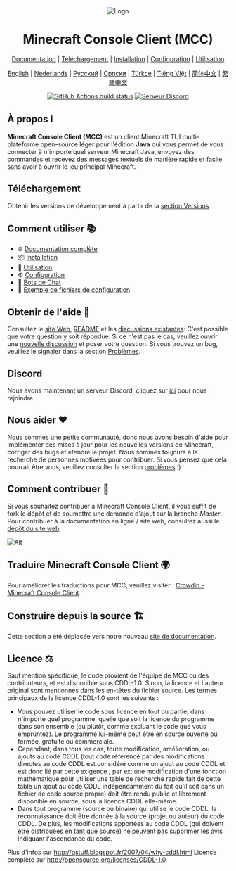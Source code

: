 <div align="center">

<img src="https://i.pics.rs/LLDhE.png" alt="Logo"/>

# Minecraft Console Client (MCC)

[Documentation](https://mccteam.github.io/) | [Téléchargement](#download) | [Installation](https://mccteam.github.io/guide/installation.html) | [Configuration](https://mccteam.github.io/guide/configuration.html) | [Utilisation](https://mccteam.github.io/guide/usage.html)

</div>

<div align="center">

[English](https://github.com/MCCTeam/Minecraft-Console-Client/blob/master/README.md) | [Nederlands](https://github.com/MCCTeam/MCCTeam.github.io/blob/master/MCC-README/README-Dutch.md) | [Русский](https://github.com/MCCTeam/MCCTeam.github.io/blob/master/MCC-README/README-Russian.md) | [Српски](https://github.com/MCCTeam/MCCTeam.github.io/blob/master/MCC-README/README-Serbian_Cyrillic.md) | [Türkçe](https://github.com/MCCTeam/MCCTeam.github.io/blob/master/MCC-README/README-Turkish.md) | [Tiếng Việt](https://github.com/MCCTeam/MCCTeam.github.io/blob/master/MCC-README/README-Vietnamese.md) | [简体中文](https://github.com/MCCTeam/MCCTeam.github.io/blob/master/MCC-README/README-Chinese_Simplified.md) | [繁體中文](https://github.com/MCCTeam/MCCTeam.github.io/blob/master/MCC-README/README-Chinese_Traditional.md)

</div>

<div align="center">

[![GitHub Actions build status](https://github.com/MCCTeam/Minecraft-Console-Client/actions/workflows/build-and-release.yml/badge.svg)](https://github.com/MCCTeam/Minecraft-Console-Client/releases/latest) <a href="https://discord.gg/sfBv4TtpC9"><img src="https://img.shields.io/discord/1018553894831403028?color=5865F2&logo=discord&logoColor=white" alt="Serveur Discord" /></a>

</div>

## **À propos ℹ️**

**Minecraft Console Client (MCC)** est un client Minecraft TUI multi-plateforme open-source léger pour l'édition **Java** qui vous permet de vous connecter à n'importe quel serveur Minecraft Java, envoyez des commandes et recevez des messages textuels de manière rapide et facile sans avoir à ouvrir le jeu principal Minecraft.

## Téléchargement

Obtenir les versions de développement à partir de la [section Versions](https://github.com/MCCTeam/Minecraft-Console-Client/releases/latest)

## Comment utiliser 📚

-   🌐 [Documentation complète](https://mccteam.github.io/)
-   📦 [Installation](https://mccteam.github.io/guide/installation.html)
-   📖 [Utilisation](https://mccteam.github.io/guide/usage.html)
-   ⚙️ [Configuration](https://mccteam.github.io/guide/configuration.html)
-   🤖 [Bots de Chat](https://mccteam.github.io/guide/chat-bots.html)
-   📝 [Exemple de fichiers de configuration](MinecraftClient/config/)

## Obtenir de l'aide 🙋

Consultez le [site Web](https://mccteam.github.io/), [README](https://github.com/MCCTeam/Minecraft-Console-Client/tree/master/MinecraftClient/config#minecraft-console-client-user-manual) et les [discussions existantes](https://github.com/MCCTeam/Minecraft-Console-Client/discussions): C'est possible que votre question y soit répondue. Si ce n'est pas le cas, veuillez ouvrir une [nouvelle discussion](https://github.com/MCCTeam/Minecraft-Console-Client/discussions/new) et poser votre question. Si vous trouvez un bug, veuillez le signaler dans la section [Problèmes](https://github.com/MCCTeam/Minecraft-Console-Client/issues).

## Discord

Nous avons maintenant un serveur Discord, cliquez sur [ici](https://discord.gg/sfBv4TtpC9) pour nous rejoindre.

## Nous aider ❤️

Nous sommes une petite communauté, donc nous avons besoin d'aide pour implémenter des mises à jour pour les nouvelles versions de Minecraft, corriger des bugs et étendre le projet. Nous sommes toujours à la recherche de personnes motivées pour contribuer. Si vous pensez que cela pourrait être vous, veuillez consulter la section [problèmes](https://github.com/MCCTeam/Minecraft-Console-Client/issues?q=is%3Aissue+is%3Aopen+label%3Awaiting-for%3Acontributor) :)

## Comment contribuer 📝

Si vous souhaitez contribuer à Minecraft Console Client, il vous suffit de fork le dépôt et de soumettre une demande d'ajout sur la branche _Master_. Pour contribuer à la documentation en ligne / site web, consultez aussi le [dépôt du site web](https://github.com/MCCTeam/MCCTeam.github.io).

![Alt](https://repobeats.axiom.co/api/embed/c8a6c7c47fde8fcbe3727a21eab46e6b39dff60d.svg "Image analytique des repobeats")

## Traduire Minecraft Console Client 🌍

Pour améliorer les traductions pour MCC, veuillez visiter : [Crowdin - Minecraft Console Client](https://crwd.in/minecraft-console-client).

## Construire depuis la source 🏗️

Cette section a été déplacée vers notre nouveau [site de documentation](https://mccteam.github.io/guide/installation.html#building-from-the-source-code).

## Licence ⚖️

Sauf mention spécifique, le code provient de l'équipe de MCC ou des contributeurs, et est disponible sous CDDL-1.0. Sinon, la licence et l'auteur original sont mentionnés dans les en-têtes du fichier source. Les termes principaux de la licence CDDL-1.0 sont les suivants :

-   Vous pouvez utiliser le code sous licence en tout ou partie, dans n'importe quel programme, quelle que soit la licence du programme dans son ensemble (ou plutôt, comme excluant le code que vous empruntez). Le programme lui-même peut être en source ouverte ou fermée, gratuite ou commerciale.
-   Cependant, dans tous les cas, toute modification, amélioration, ou ajouts au code CDDL (tout code référencé par des modifications directes au code CDDL est considéré comme un ajout au code CDDL et est donc lié par cette exigence ; par ex: une modification d'une fonction mathématique pour utiliser une table de recherche rapide fait de cette table un ajout au code CDDL indépendamment du fait qu'il soit dans un fichier de code source propre) doit être rendu public et librement disponible en source, sous la licence CDDL elle-même.
-   Dans tout programme (source ou binaire) qui utilise le code CDDL, la reconnaissance doit être donnée à la source (projet ou auteur) du code CDDL. De plus, les modifications apportées au code CDDL (qui doivent être distribuées en tant que source) ne peuvent pas supprimer les avis indiquant l'ascendance du code.

Plus d'infos sur http://qstuff.blogspot.fr/2007/04/why-cddl.html Licence complète sur http://opensource.org/licenses/CDDL-1.0
